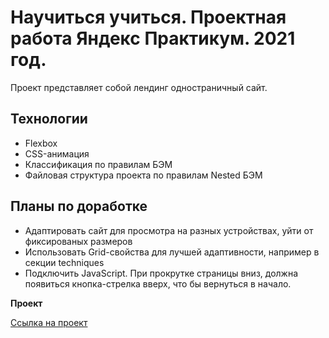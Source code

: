 
# Научиться учиться. Проектная работа Яндекс Практикум. 2021 год.

Проект представляет собой лендинг одностраничный сайт.

## Технологии
* Flexbox
* CSS-анимация
* Классификация по правилам БЭМ
* Файловая структура проекта по правилам Nested БЭМ

## Планы по доработке
* Адаптировать сайт для просмотра на разных устройствах, уйти от фиксированых размеров
* Использовать Grid-свойства для лучшей адаптивности, например в секции techniques
* Подключить JavaScript. При прокрутке страницы вниз, должна появиться кнопка-стрелка вверх, что бы вернуться в начало.

**Проект**

[Ссылка на проект](https://fgeorgy.github.io/how-to-learn/)
